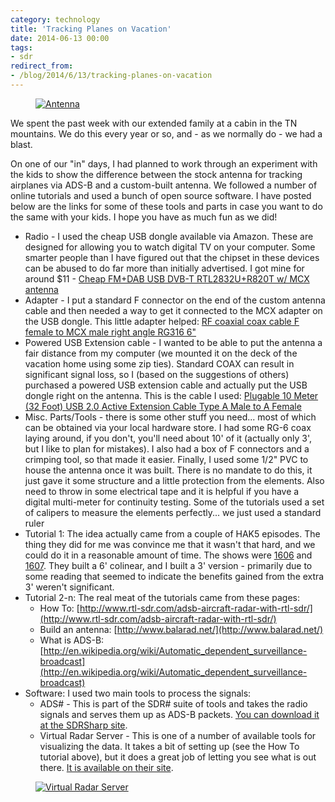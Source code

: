 ```yaml
---
category: technology
title: 'Tracking Planes on Vacation'
date: 2014-06-13 00:00
tags:
- sdr
redirect_from:
- /blog/2014/6/13/tracking-planes-on-vacation
---
```


<figure class="align-center" style="width: 400px">
  <a href="{{ site.url }}{{ site.baseurl }}/images/20140613_101455.jpg"><img src="{{ site.url }}{{ site.baseurl }}/images/20140613_101455.jpg" alt="Antenna"></a>
</figure>

We spent the past week with our extended family at a cabin in the TN mountains. We do this every year or so, and - as we normally do - we had a blast.

On one of our "in" days, I had planned to work through an experiment with the kids to show the difference between the stock antenna for tracking airplanes via ADS-B and a custom-built antenna. We followed a number of online tutorials and used a bunch of open source software. I have posted below are the links for some of these tools and parts in case you want to do the same with your kids. I hope you have as much fun as we did!

* Radio - I used the cheap USB dongle available via Amazon. These are designed for allowing you to watch digital TV on your computer. Some smarter people than I have figured out that the chipset in these devices can be abused to do far more than initially advertised. I got mine for around $11 - [Cheap FM+DAB USB DVB-T RTL2832U+R820T w/ MCX antenna](http://www.amazon.com/gp/product/B00BYQMGZG/ref=as_li_tl?ie=UTF8&camp=1789&creative=390957&creativeASIN=B00BYQMGZG&linkCode=as2&tag=robgillenblog-20)
* Adapter - I put a standard F connector on the end of the custom antenna cable and then needed a way to get it connected to the MCX adapter on the USB dongle. This little adapter helped: [RF coaxial coax cable F female to MCX male right angle RG316 6"](http://www.amazon.com/gp/product/B00CKG6T9I/ref=as_li_tl?ie=UTF8&camp=1789&creative=390957&creativeASIN=B00CKG6T9I&linkCode=as2&tag=robgillenblog-20&linkId=SKRSHEAPEWA2CHTV)
* Powered USB Extension cable - I wanted to be able to put the antenna a fair distance from my computer (we mounted it on the deck of the vacation home using some zip ties). Standard COAX can result in significant signal loss, so I (based on the suggestions of others) purchased a powered USB extension cable and actually put the USB dongle right on the antenna. This is the cable I used: [Plugable 10 Meter (32 Foot) USB 2.0 Active Extension Cable Type A Male to A  Female](http://www.amazon.com/gp/product/B004AGX4YO/ref=as_li_tl?ie=UTF8&camp=1789&creative=390957&creativeASIN=B004AGX4YO&linkCode=as2&tag=robgillenblog-20&linkId=VWBT65LBP7KMTRV4)
* Misc. Parts/Tools - there is some other stuff you need... most of which can be obtained via your local hardware store. I had some RG-6 coax laying around, if you don't, you'll need about 10' of it (actually only 3', but I like to plan for mistakes). I also had a box of F connectors and a crimping tool, so that made it easier. Finally, I used some 1/2" PVC to house the antenna once it was built. There is no mandate to do this, it just gave it some structure and a little protection from the elements. Also need to throw in some electrical tape and it is helpful if you have a digital multi-meter for continuity testing. Some of the tutorials used a set of calipers to measure the elements perfectly... we just used a standard ruler
* Tutorial 1: The idea actually came from a couple of HAK5 episodes. The thing they did for me was convince me that it wasn't that hard, and we could do it in a reasonable amount of time. The shows were  [1606](http://hak5.org/episodes/hak5-1606) and [1607](http://hak5.org/episodes/hak5-1607). They built a 6' colinear, and I built a 3' version - primarily due to some reading that seemed to indicate the benefits gained from the extra 3' weren't significant.
* Tutorial 2-n: The real meat of the tutorials came from these pages:
  * How To: [http://www.rtl-sdr.com/adsb-aircraft-radar-with-rtl-sdr/](http://www.rtl-sdr.com/adsb-aircraft-radar-with-rtl-sdr/)
  * Build an antenna: [http://www.balarad.net/](http://www.balarad.net/)
  * What is ADS-B: [http://en.wikipedia.org/wiki/Automatic_dependent_surveillance-broadcast](http://en.wikipedia.org/wiki/Automatic_dependent_surveillance-broadcast)
* Software: I used two main tools to process the signals:
  * ADS# - This is part of the SDR# suite of tools and takes the radio signals and serves them up as ADS-B packets. [You can download it at the SDRSharp site](http://sdrsharp.com/).
  * Virtual Radar Server - This is one of a number of available tools for visualizing the data. It takes a bit of setting up (see the How To tutorial above), but it does a great job of letting you see what is out there. [It is available on their site](http://www.virtualradarserver.co.uk/).

<figure class="align-center">
  <a href="{{ site.url }}{{ site.baseurl }}/images/virtualradar.png"><img src="{{ site.url }}{{ site.baseurl }}/images/virtualradar.png" alt="Virtual Radar Server"></a>
</figure>
